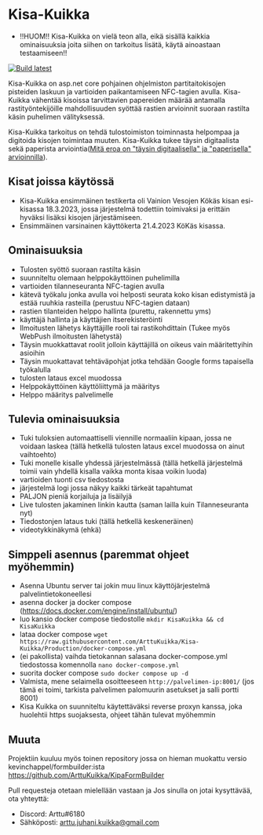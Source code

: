 # Kisa-Kuikka




- !!HUOM!! Kisa-Kuikka on vielä teon alla, eikä sisällä kaikkia ominaisuuksia joita siihen on tarkoitus lisätä, käytä ainoastaan testaamiseen!!

[![Build latest](https://github.com/ArttuKuikka/Kisa-Kuikka/actions/workflows/PublishPackage.yml/badge.svg)](https://github.com/ArttuKuikka/Kisa-Kuikka/actions/workflows/PublishPackage.yml)

Kisa-Kuikka on asp.net core pohjainen ohjelmiston partitaitokisojen pisteiden laskuun ja vartioiden paikantamiseen NFC-tagien avulla. Kisa-Kuikka vähentää kisoissa tarvittavien papereiden määrää antamalla rastityöntekijöille mahdollisuuden syöttää rastien arvioinnit suoraan rastilta käsin puhelimen välityksessä.

Kisa-Kuikka tarkoitus on tehdä tulostoimiston toiminnasta helpompaa ja digitoida kisojen toimintaa muuten. Kisa-Kuikka tukee täysin digitaalista sekä paperista arviointia([Mitä eroa on "täysin digitaalisella" ja "paperisella" arvioinnilla](https://github.com/ArttuKuikka/Kisa-Kuikka/wiki/Mit%C3%A4-eroa-on-%22t%C3%A4ysin-digitaalisella%22-ja-%22paperisella%22-arvioinnilla)).

## Kisat joissa käytössä
- Kisa-Kuikka ensimmäinen testikerta oli Vainion Vesojen Kökäs kisan esi-kisassa 18.3.2023, jossa järjestelmä todettiin toimivaksi ja erittäin hyväksi lisäksi kisojen järjestämiseen.
- Ensimmäinen varsinainen käyttökerta 21.4.2023 KöKäs kisassa.

## Ominaisuuksia
- Tulosten syöttö suoraan rastilta käsin
- suunniteltu olemaan helppokäyttöinen puhelimilla
- vartioiden tilanneseuranta NFC-tagien avulla
- kätevä työkalu jonka avulla voi helposti seurata koko kisan edistymistä ja estää ruuhkia rasteilla (perustuu NFC-tagien dataan)
- rastien tilanteiden helppo hallinta (purettu, rakennettu yms)
- käyttäjä hallinta ja käyttäjien itserekisteröinti
- Ilmoitusten lähetys käyttäjille rooli tai rastikohdittain (Tukee myös WebPush ilmoitusten lähetystä)
- Täysin muokkattavat roolit jolloin käyttäjillä on oikeus vain määritettyihin asioihin
- Täysin muokattavat tehtäväpohjat jotka tehdään Google forms tapaisella työkalulla
- tulosten lataus excel muodossa
- Helppokäyttöinen käyttöliittymä ja määritys
- Helppo määritys palvelimelle



## Tulevia ominaisuuksia
- Tuki tuloksien automaattiselli viennille normaaliin kipaan, jossa ne voidaan laskea (tällä hetkellä tulosten lataus excel muodossa on ainut vaihtoehto)
- Tuki monelle kisalle yhdessä järjestelmässä (tällä hetkellä järjestelmä toimii vain yhdellä kisalla vaikka monta kisaa voikin luoda)
- vartioiden tuonti csv tiedostosta
- järjestelmä logi jossa näkyy kaikki tärkeät tapahtumat
- PALJON pieniä korjailuja ja lisäilyjä
- Live tulosten jakaminen linkin kautta (saman lailla kuin Tilanneseuranta nyt)
- Tiedostonjen lataus tuki (tällä hetkellä keskeneräinen)
- videotykkinäkymä (ehkä)




## Simppeli asennus (paremmat ohjeet myöhemmin)
- Asenna Ubuntu server tai jokin muu linux käyttöjärjestelmä palvelintietokoneellesi
- asenna docker ja docker compose (https://docs.docker.com/engine/install/ubuntu/)
- luo kansio docker compose tiedostolle `mkdir KisaKuikka && cd KisaKuikka`
- lataa docker compose `wget https://raw.githubusercontent.com/ArttuKuikka/Kisa-Kuikka/Production/docker-compose.yml`
- (ei pakollista) vaihda tietokannan salasana docker-compose.yml tiedostossa komennolla `nano docker-compose.yml`
- suorita docker compose `sudo docker compose up -d`
- Valmista, mene selaimella osoitteeseen `http://palvelimen-ip:8001/` (jos tämä ei toimi, tarkista palvelimen palomuurin asetukset ja salli portti 8001)
- Kisa Kuikka on suunniteltu käytettäväksi reverse proxyn kanssa, joka huolehtii https suojaksesta, ohjeet tähän tulevat myöhemmin


## Muuta
Projektiin kuuluu myös toinen repository jossa on hieman muokattu versio kevinchappel/formbuilder:ista https://github.com/ArttuKuikka/KipaFormBuilder


Pull requesteja otetaan mielellään vastaan ja Jos sinulla on jotai kysyttävää, ota yhteyttä:
- Discord: Arttu#6180
- Sähköposti: arttu.juhani.kuikka@gmail.com

